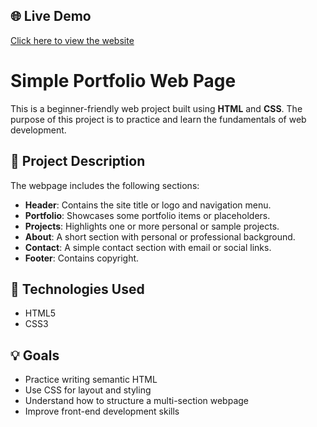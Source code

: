 ## 🌐 Live Demo

[Click here to view the website](https://ouafcode.github.io/HTML-CSS-Template/)

# Simple Portfolio Web Page

This is a beginner-friendly web project built using **HTML** and **CSS**. The purpose of this project is to practice and learn the fundamentals of web development.

## 📄 Project Description

The webpage includes the following sections:

- **Header**: Contains the site title or logo and navigation menu.
- **Portfolio**: Showcases some portfolio items or placeholders.
- **Projects**: Highlights one or more personal or sample projects.
- **About**: A short section with personal or professional background.
- **Contact**: A simple contact section with email or social links.
- **Footer**: Contains copyright.

## 🚀 Technologies Used

- HTML5
- CSS3

## 💡 Goals

- Practice writing semantic HTML
- Use CSS for layout and styling
- Understand how to structure a multi-section webpage
- Improve front-end development skills
